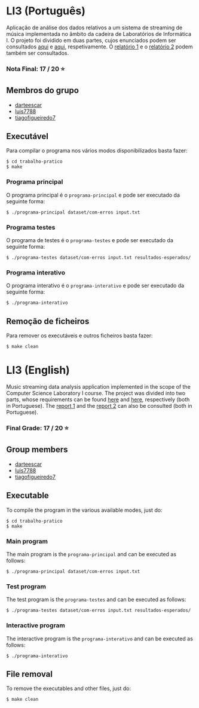 # LI3 (Português)
Aplicação de análise dos dados relativos a um sistema de streaming de música implementada no âmbito da cadeira de Laboratórios de Informática I. O projeto foi dividido em duas partes, cujos enunciados podem ser consultados [aqui](enunciado-fase1.pdf) e [aqui](enunciado-fase2.pdf), respetivamente. O [relatório 1](relatorio-fase1.pdf) e o [relatório 2](relatorio-fase2.pdf) podem também ser consultados.

### Nota Final: 17 / 20 ⭐️

## Membros do grupo

* [darteescar](https://github.com/darteescar)
* [luis7788](https://github.com/luis7788)
* [tiagofigueiredo7](https://github.com/tiagofigueiredo7)

## Executável

Para compilar o programa nos vários modos disponibilizados basta fazer:

```console
$ cd trabalho-pratico
$ make
```

### Programa principal

O programa principal é o `programa-principal` e pode ser executado da seguinte forma:

```console
$ ./programa-principal dataset/com-erros input.txt
```

### Programa testes

O programa de testes é o `programa-testes` e pode ser executado da seguinte forma:

```console
$ ./programa-testes dataset/com-erros input.txt resultados-esperados/
```

### Programa interativo

O programa interativo é o `programa-interativo` e pode ser executado da seguinte forma:

```consolo
$ ./programa-interativo
```

## Remoção de ficheiros

Para remover os executáveis e outros ficheiros basta fazer:

```console
$ make clean
```

# LI3 (English)
Music streaming data analysis application implemented in the scope of the Computer Science Laboratory I course. The project was divided into two parts, whose requirements can be found [here](enunciado-fase1.pdf) and [here](enunciado-fase2.pdf), respectively (both in Portuguese). The [report 1](relatorio-fase1.pdf) and the [report 2](relatorio-fase2.pdf) can also be consulted (both in Portuguese).

### Final Grade: 17 / 20 ⭐️

## Group members

* [darteescar](https://github.com/darteescar)
* [luis7788](https://github.com/luis7788)
* [tiagofigueiredo7](https://github.com/tiagofigueiredo7)

## Executable
To compile the program in the various available modes, just do:

```console
$ cd trabalho-pratico
$ make
```
### Main program
The main program is the `programa-principal` and can be executed as follows:

```console
$ ./programa-principal dataset/com-erros input.txt
```
### Test program
The test program is the `programa-testes` and can be executed as follows:

```console
$ ./programa-testes dataset/com-erros input.txt resultados-esperados/
```

### Interactive program
The interactive program is the `programa-interativo` and can be executed as follows:

```console
$ ./programa-interativo
```
## File removal
To remove the executables and other files, just do:

```console
$ make clean
```
